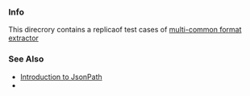 ### Info 
This direcrory contains a replicaof test cases of [multi-common format extractor](https://github.com/fivesmallq/web-data-extractor)

### See Also
  * [Introduction to JsonPath](https://www.baeldung.com/guide-to-jayway-jsonpath)
  * [](https://github.com/json-path/JsonPath)